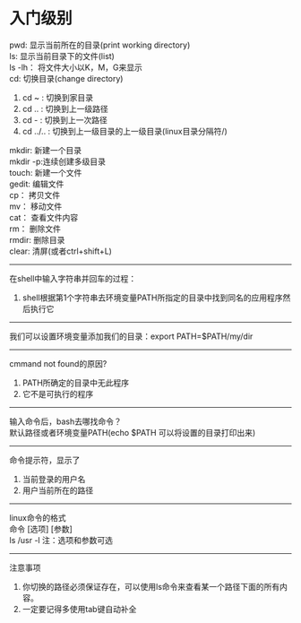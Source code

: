 # 入门级别
pwd:    显示当前所在的目录(print working directory)  
ls:     显示当前目录下的文件(list)  
ls -lh： 将文件大小以K，M，G来显示  
cd:     切换目录(change directory)  
1. cd ~     : 切换到家目录
2. cd ..    : 切换到上一级路径  
3. cd -     : 切换到上一次路径
4. cd ../.. : 切换到上一级目录的上一级目录(linux目录分隔符/)  

mkdir:  新建一个目录  
mkdir -p:连续创建多级目录  
touch:  新建一个文件  
gedit:  编辑文件  
cp：    拷贝文件  
mv：    移动文件  
cat：   查看文件内容  
rm：    删除文件  
rmdir:  删除目录  
clear:  清屏(或者ctrl+shift+L)  
***
在shell中输入字符串并回车的过程：  
1. shell根据第1个字符串去环境变量PATH所指定的目录中找到同名的应用程序然后执行它  
***
我们可以设置环境变量添加我们的目录：export PATH=$PATH/my/dir  
***
cmmand not found的原因?
1. PATH所确定的目录中无此程序
2. 它不是可执行的程序
***
输入命令后，bash去哪找命令？  
默认路径或者环境变量PATH(echo $PATH 可以将设置的目录打印出来)
***
命令提示符，显示了
1. 当前登录的用户名
2. 用户当前所在的路径
***
linux命令的格式  
    命令 [选项] [参数]  
    ls   /usr   -l
注：选项和参数可选

***
注意事项
1. 你切换的路径必须保证存在，可以使用ls命令来查看某一个路径下面的所有内容。
2. 一定要记得多使用tab键自动补全
